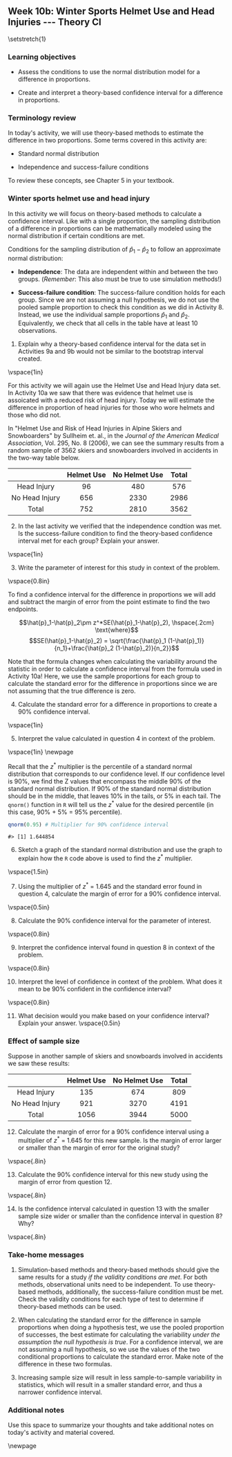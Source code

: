 ## Week 10b:  Winter Sports Helmet Use and Head Injuries --- Theory CI

\setstretch{1}

### Learning objectives

* Assess the conditions to use the normal distribution model for a difference in proportions.

* Create and interpret a theory-based confidence interval for a difference in proportions.

### Terminology review
In today's activity, we will use theory-based methods to estimate the difference in two proportions. Some terms covered in this activity are:

* Standard normal distribution

* Independence and success-failure conditions

To review these concepts, see Chapter 5 in your textbook.

### Winter sports helmet use and head injury 

In this activity we will focus on theory-based methods to calculate a confidence interval.  Like with a single proportion, the sampling distribution of a difference in proportions can be mathematically modeled using the normal distribution if certain conditions are met.

Conditions for the sampling distribution of $\hat{p}_1-\hat{p}_2$ to follow an approximate normal distribution:

* **Independence**: The data are independent within and between the two groups. (*Remember*: This also must be true to use simulation methods!)

* **Success-failure condition**: The success-failure condition holds for each group. Since we are not assuming a null hypothesis, we do not use the pooled sample proportion to check this condition as we did in Activity 8. Instead, we use the individual sample proportions $\hat{p}_1$ and $\hat{p}_2$. Equivalently, we check that all cells in the table have at least 10 observations.

1.  Explain why a theory-based confidence interval for the data set in Activities 9a and 9b would not be similar to the bootstrap interval created.

\vspace{1in}

For this activity we will again use the Helmet Use and Head Injury data set. In Activity 10a we saw that there was evidence that helmet use is assoicated with a reduced risk of head injury.  Today we will estimate the difference in proportion of head injuries for those who wore helmets and those who did not.

In "Helmet Use and Risk of Head Injuries in Alpine Skiers and Snowboarders" by Sullheim et. al., in the *Journal of the American Medical Association*, Vol. 295, No. 8 (2006), we can see the summary results from a random sample of 3562 skiers and snowboarders involved in accidents in the two-way table below. 

|                | Helmet Use | No Helmet Use | Total |
|:--------------:|:----------:|:-------------:|:-----:|
| Head Injury    |     96     |      480      |  576  |
| No Head Injury |     656    |      2330     |  2986 |
| Total          |     752    |      2810     |  3562 |

2.  In the last activity we verified that the independence condtion was met.  Is the success-failure condition to find the theory-based confidence interval met for each group?  Explain your answer.

\vspace{1in}

3.  Write the parameter of interest for this study in context of the problem.

\vspace{0.8in}

To find a confidence interval for the difference in proportions we will add and subtract the margin of error from the point estimate to find the two endpoints.

 $$\hat{p}_1-\hat{p}_2\pm z^*SE(\hat{p}_1-\hat{p}_2), \hspace{.2cm} \text{where}$$
 $$SE(\hat{p}_1-\hat{p}_2) = \sqrt{\frac{\hat{p}_1 (1-\hat{p}_1)}{n_1}+\frac{\hat{p}_2 (1-\hat{p}_2)}{n_2}}$$
 
Note that the formula changes when calculating the variability around the statistic in order to calculate a confidence interval from the formula used in Activity 10a!  Here, we use the sample proportions for each group to calculate the standard error for the difference in proportions since we are not assuming that the true difference is zero.


4. Calculate the standard error for a difference in proportions to create a 90\% confidence interval.  

\vspace{1in}

5. Interpret the value calculated in question 4 in context of the problem.

\vspace{1in}
\newpage

Recall that the $z^*$ multiplier is the percentile of a standard normal distribution that corresponds to our confidence level. If our confidence level is 90\%, we find the Z values that encompass the middle 90\% of the standard normal distribution. If 90\% of the standard normal distribution should be in the middle, that leaves 10\% in the tails, or 5\% in each tail.  The `qnorm()` function in `R` will tell us the $z^*$ value for the desired percentile (in this case, 90\% + 5\% = 95\% percentile). 


```r
qnorm(0.95) # Multiplier for 90% confidence interval
```

```
#> [1] 1.644854
```

6. Sketch a graph of the standard normal distribution and use the graph to explain how the `R` code above is used to find the $z^*$ multiplier.  

\vspace{1.5in}

7. Using the multiplier of $z^*$ = 1.645 and the standard error found in question 4, calculate the margin of error for a 90\% confidence interval.

\vspace{0.5in}

8. Calculate the 90\% confidence interval for the parameter of interest. 

\vspace{0.8in}

9. Interpret the confidence interval found in question 8 in context of the problem.

\vspace{0.8in}

10.  Interpret the level of confidence in context of the problem.  What does it mean to be 90% confident in the confidence interval?

\vspace{0.8in}

11.  What decision would you make based on your confidence interval?  Explain your answer.
\vspace{0.5in}

### Effect of sample size 

Suppose in another sample of skiers and snowboards involved in accidents we saw these results:

|                | Helmet Use | No Helmet Use | Total |
|:--------------:|:----------:|:-------------:|:-----:|
| Head Injury    |     135    |      674      |  809  |
| No Head Injury |     921    |      3270     |  4191 |
| Total          |     1056   |      3944     |  5000 |

12.  Calculate the margin of error for a 90\% confidence interval using a multiplier of $z^*$ = 1.645 for this new sample.  Is the margin of error larger or smaller than the margin of error for the original study?

\vspace{.8in}

13.  Calculate the 90\% confidence interval for this new study using the margin of error from question 12.  

\vspace{.8in}

14.  Is the confidence interval calculated in question 13 with the smaller sample size wider or smaller than the confidence interval in question 8? Why?

\vspace{.8in}

### Take-home messages

1. Simulation-based methods and theory-based methods should give the same results for a study *if the validity conditions are met*.  For both methods, observational units need to be independent. To use theory-based methods, additionally, the success-failure condition must be met. Check the validity conditions for each type of test to determine if theory-based methods can be used.

2. When calculating the standard error for the difference in sample proportions when doing a hypothesis test, we use the pooled proportion of successes, the best estimate for calculating the variability *under the assumption the null hypothesis is true*.  For a confidence interval, we are not assuming a null hypothesis, so we use the values of the two conditional proportions to calculate the standard error.  Make note of the difference in these two formulas. 

3.  Increasing sample size will result in less sample-to-sample variability in statistics, which will result in a smaller standard error, and thus a narrower confidence interval.  

### Additional notes

Use this space to summarize your thoughts and take additional notes on today's activity and material covered.

\newpage

